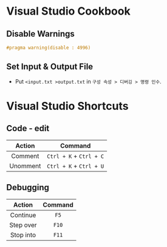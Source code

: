 Visual Studio Cookbook
=======================

Disable Warnings
----------------
```c
#pragma warning(disable : 4996)
```

Set Input & Output File
-----------------------
- Put `<input.txt >output.txt` in `구성 속성 > 디버깅 > 명령 인수`.

Visual Studio Shortcuts
=======================

Code - edit
-----------
| Action | Command |
|:------:|:-------:|
| Comment | `Ctrl + K` + `Ctrl + C`|
| Unomment | `Ctrl + K` + `Ctrl + U`|

Debugging
---------
| Action | Command |
|:------:|:-------:|
| Continue | `F5` |
| Step over | `F10` |
| Stop into | `F11` |